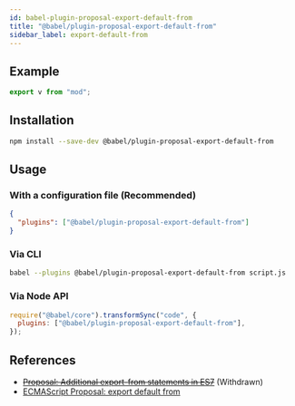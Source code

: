 ```yaml
---
id: babel-plugin-proposal-export-default-from
title: "@babel/plugin-proposal-export-default-from"
sidebar_label: export-default-from
---
```


## Example

```js title="JavaScript"
export v from "mod";
```

## Installation

```sh title="Shell"
npm install --save-dev @babel/plugin-proposal-export-default-from
```

## Usage

### With a configuration file (Recommended)

```json title="babel.config.json"
{
  "plugins": ["@babel/plugin-proposal-export-default-from"]
}
```

### Via CLI

```sh title="Shell"
babel --plugins @babel/plugin-proposal-export-default-from script.js
```

### Via Node API

```js title="JavaScript"
require("@babel/core").transformSync("code", {
  plugins: ["@babel/plugin-proposal-export-default-from"],
});
```

## References

- ~~[Proposal: Additional export-from statements in ES7](https://github.com/leebyron/ecmascript-more-export-from)~~ (Withdrawn)
- [ECMAScript Proposal: export default from](https://github.com/leebyron/ecmascript-export-default-from)

